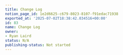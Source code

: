 ```yaml
---
title: Change Log
notion_page_id: 1e2d6625-c679-8023-8107-f91edac71938
exported_at: '2025-07-02T18:38:42.034516+00:00'
id: 83
name: Change Log
owner:
- Ryan Laird
status: N/A
publishing-status: Not started
---
```



